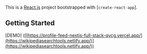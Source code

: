 This is a [React.js](https://reactjs.org/) project bootstrapped with [`create-react-app`].

## Getting Started

[DEMO] ([[https://profile-feed-nextjs-full-stack-qycg.vercel.app/](https://wikipediasearchtools.netlify.app/)](https://wikipediasearchtools.netlify.app/))
